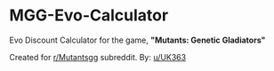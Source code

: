 # MGG-Evo-Calculator
Evo Discount Calculator for the game, **"Mutants: Genetic Gladiators"**

Created for [r/Mutantsgg](https://www.reddit.com/r/mutantsgg/) subreddit.
By: [u/UK363](https://www.reddit.com/user/UK363)
